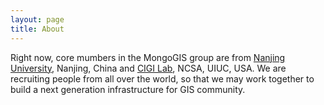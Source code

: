 ```yaml
---
layout: page
title: About
---
```



Right now, core mumbers in the MongoGIS group are from [Nanjing University](http://gis.nju.edu.cn/), Nanjing, China and [CIGI Lab](http://cybergis.illinois.edu/), NCSA, UIUC, USA. We are recruiting people from all over the world, so that we may work together to build a next generation infrastructure for GIS community.

